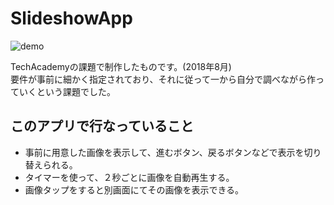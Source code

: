 # SlideshowApp

![demo]((https://github.com/amaocha-first/SlideshowApp/media/slideShowAppDemo.gif))

TechAcademyの課題で制作したものです。(2018年8月)  
要件が事前に細かく指定されており、それに従って一から自分で調べながら作っていくという課題でした。

## このアプリで行なっていること
* 事前に用意した画像を表示して、進むボタン、戻るボタンなどで表示を切り替えられる。
* タイマーを使って、２秒ごとに画像を自動再生する。
* 画像タップをすると別画面にてその画像を表示できる。
